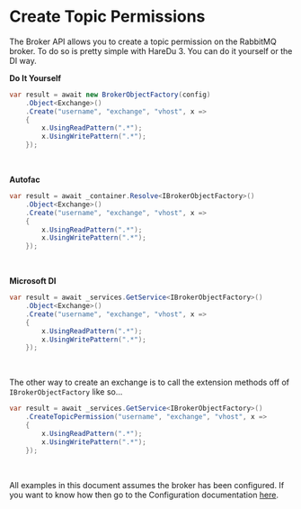 # Create Topic Permissions

The Broker API allows you to create a topic permission on the RabbitMQ broker. To do so is pretty simple with HareDu 3. You can do it yourself or the DI way.

**Do It Yourself**

```c#
var result = await new BrokerObjectFactory(config)
    .Object<Exchange>()
    .Create("username", "exchange", "vhost", x =>
    {
        x.UsingReadPattern(".*");
        x.UsingWritePattern(".*");
    });
```
<br>

**Autofac**

```c#
var result = await _container.Resolve<IBrokerObjectFactory>()
    .Object<Exchange>()
    .Create("username", "exchange", "vhost", x =>
    {
        x.UsingReadPattern(".*");
        x.UsingWritePattern(".*");
    });
```
<br>

**Microsoft DI**

```c#
var result = await _services.GetService<IBrokerObjectFactory>()
    .Object<Exchange>()
    .Create("username", "exchange", "vhost", x =>
    {
        x.UsingReadPattern(".*");
        x.UsingWritePattern(".*");
    });
```
<br>

The other way to create an exchange is to call the extension methods off of ```IBrokerObjectFactory``` like so...

```c#
var result = await _services.GetService<IBrokerObjectFactory>()
    .CreateTopicPermission("username", "exchange", "vhost", x =>
    {
        x.UsingReadPattern(".*");
        x.UsingWritePattern(".*");
    });
```

<br>

All examples in this document assumes the broker has been configured. If you want to know how then go to the Configuration documentation [here](https://github.com/ahives/HareDu3/blob/master/docs/configuration.md).

